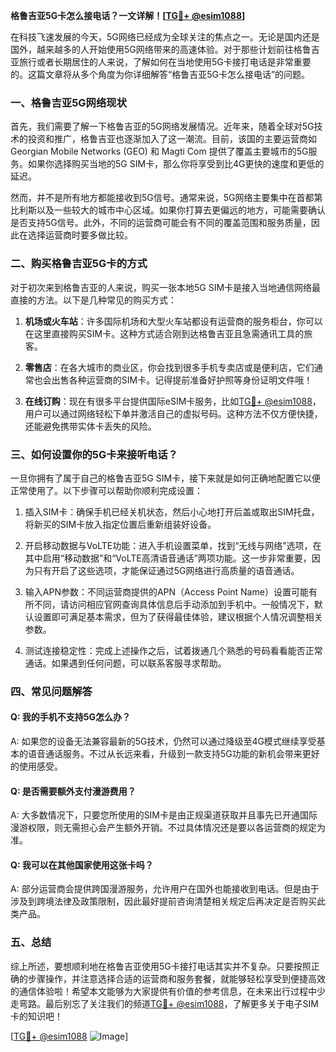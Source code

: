 **格鲁吉亚5G卡怎么接电话？一文详解！[[TG💪+ @esim1088](https://t.me/s/esim1088)]**

在科技飞速发展的今天，5G网络已经成为全球关注的焦点之一。无论是国内还是国外，越来越多的人开始使用5G网络带来的高速体验。对于那些计划前往格鲁吉亚旅行或者长期居住的人来说，了解如何在当地使用5G卡接打电话是非常重要的。这篇文章将从多个角度为你详细解答“格鲁吉亚5G卡怎么接电话”的问题。

### 一、格鲁吉亚5G网络现状

首先，我们需要了解一下格鲁吉亚的5G网络发展情况。近年来，随着全球对5G技术的投资和推广，格鲁吉亚也逐渐加入了这一潮流。目前，该国的主要运营商如Georgian Mobile Networks (GEO) 和 Magti Com 提供了覆盖主要城市的5G服务。如果你选择购买当地的5G SIM卡，那么你将享受到比4G更快的速度和更低的延迟。

然而，并不是所有地方都能接收到5G信号。通常来说，5G网络主要集中在首都第比利斯以及一些较大的城市中心区域。如果你打算去更偏远的地方，可能需要确认是否支持5G信号。此外，不同的运营商可能会有不同的覆盖范围和服务质量，因此在选择运营商时要多做比较。

### 二、购买格鲁吉亚5G卡的方式

对于初次来到格鲁吉亚的人来说，购买一张本地5G SIM卡是接入当地通信网络最直接的方法。以下是几种常见的购买方式：

1. **机场或火车站**：许多国际机场和大型火车站都设有运营商的服务柜台，你可以在这里直接购买SIM卡。这种方式适合刚到达格鲁吉亚且急需通讯工具的旅客。
   
2. **零售店**：在各大城市的商业区，你会找到很多手机专卖店或是便利店，它们通常也会出售各种运营商的SIM卡。记得提前准备好护照等身份证明文件哦！

3. **在线订购**：现在有很多平台提供国际eSIM卡服务，比如[TG💪+ @esim1088](https://t.me/s/esim1088)，用户可以通过网络轻松下单并激活自己的虚拟号码。这种方法不仅方便快捷，还能避免携带实体卡丢失的风险。

### 三、如何设置你的5G卡来接听电话？

一旦你拥有了属于自己的格鲁吉亚5G SIM卡，接下来就是如何正确地配置它以便正常使用了。以下步骤可以帮助你顺利完成设置：

1. 插入SIM卡：确保手机已经关机状态，然后小心地打开后盖或取出SIM托盘，将新买的SIM卡放入指定位置后重新组装好设备。

2. 开启移动数据与VoLTE功能：进入手机设置菜单，找到“无线与网络”选项，在其中启用“移动数据”和“VoLTE高清语音通话”两项功能。这一步非常重要，因为只有开启了这些选项，才能保证通过5G网络进行高质量的语音通话。

3. 输入APN参数：不同运营商提供的APN（Access Point Name）设置可能有所不同，请访问相应官网查询具体信息后手动添加到手机中。一般情况下，默认设置即可满足基本需求，但为了获得最佳体验，建议根据个人情况调整相关参数。

4. 测试连接稳定性：完成上述操作之后，试着拨通几个熟悉的号码看看能否正常通话。如果遇到任何问题，可以联系客服寻求帮助。

### 四、常见问题解答

#### Q: 我的手机不支持5G怎么办？
A: 如果您的设备无法兼容最新的5G技术，仍然可以通过降级至4G模式继续享受基本的语音通话服务。不过从长远来看，升级到一款支持5G功能的新机会带来更好的使用感受。

#### Q: 是否需要额外支付漫游费用？
A: 大多数情况下，只要您所使用的SIM卡是由正规渠道获取并且事先已开通国际漫游权限，则无需担心会产生额外开销。不过具体情况还是要以各运营商的规定为准。

#### Q: 我可以在其他国家使用这张卡吗？
A: 部分运营商会提供跨国漫游服务，允许用户在国外也能接收到电话。但是由于涉及到跨境法律及政策限制，因此最好提前咨询清楚相关规定后再决定是否购买此类产品。

### 五、总结

综上所述，要想顺利地在格鲁吉亚使用5G卡接打电话其实并不复杂。只要按照正确的步骤操作，并注意选择合适的运营商和服务套餐，就能够轻松享受到便捷高效的通信体验啦！希望本文能够为大家提供有价值的参考信息，在未来出行过程中少走弯路。最后别忘了关注我们的频道[TG💪+ @esim1088](https://t.me/s/esim1088)，了解更多关于电子SIM卡的知识吧！

[[TG💪+ @esim1088](https://t.me/s/esim1088) ![Image](https://i.postimg.cc/4NQfJmqS/Snipaste-2025-05-13-00-14-12.png)]